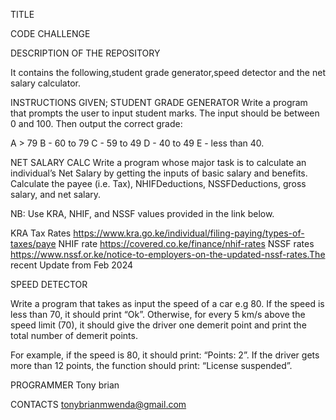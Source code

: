 TITLE

CODE CHALLENGE

DESCRIPTION OF THE REPOSITORY

It contains the following,student grade generator,speed detector and the net salary calculator.

INSTRUCTIONS GIVEN;
STUDENT GRADE GENERATOR
Write a program that prompts the user to input student marks. The input should be between 0 and 100. Then output the correct grade:

A > 79
B - 60 to 79
C - 59 to 49
D - 40 to 49
E - less than 40.

NET SALARY CALC
Write a program whose major task is to calculate an individual’s Net Salary by getting the inputs of basic salary and benefits. Calculate the payee (i.e. Tax), NHIFDeductions, NSSFDeductions, gross salary, and net salary.

NB: Use KRA, NHIF, and NSSF values provided in the link below.

KRA Tax Rates https://www.kra.go.ke/individual/filing-paying/types-of-taxes/paye
NHIF rate https://covered.co.ke/finance/nhif-rates
NSSF rates https://www.nssf.or.ke/notice-to-employers-on-the-updated-nssf-rates.The recent Update from Feb 2024

SPEED DETECTOR

Write a program that takes as input the speed of a car e.g 80. If the speed is less than 70, it should print “Ok”. Otherwise, for every 5 km/s above the speed limit (70), it should give the driver one demerit point and print the total number of demerit points.

For example, if the speed is 80, it should print: “Points: 2”. If the driver gets more than 12 points, the function should print: “License suspended”.

PROGRAMMER
Tony brian

CONTACTS
tonybrianmwenda@gmail.com


